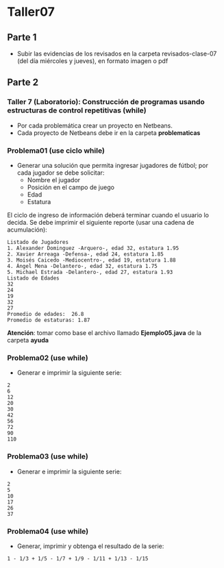 # Taller07
## Parte 1
* Subir las evidencias de los revisados en la carpeta revisados-clase-07 (del día miércoles y jueves), en formato imagen o pdf

## Parte 2

### Taller 7 (Laboratorio): Construcción de programas usando estructuras de control repetitivas (while)
* Por cada problemática crear un proyecto en Netbeans.
* Cada proyecto de Netbeans debe ir en la carpeta **problematicas**

### Problema01 (use ciclo while)
* Generar una solución que permita ingresar jugadores de fútbol; por cada jugador se debe solicitar:
	-	Nombre el jugador
	- 	Posición en el campo de juego
	- 	Edad
	- 	Estatura

El ciclo de ingreso de información deberá terminar cuando el usuario lo decida.
Se debe imprimir el siguiente reporte (usar una cadena de acumulación):

```
Listado de Jugadores
1. Alexander Dominguez -Arquero-, edad 32, estatura 1.95
2. Xavier Arreaga -Defensa-, edad 24, estatura 1.85
3. Moisés Caicedo -Mediocentro-, edad 19, estatura 1.88
4. Ángel Mena -Delantero-, edad 32, estatura 1.75
5. Michael Estrada -Delantero-, edad 27, estatura 1.93
Listado de Edades
32
24
19
32
27
Promedio de edades:  26.8
Promedio de estaturas: 1.87
```

**Atención**: tomar como base el archivo llamado **Ejemplo05.java** de la carpeta **ayuda**

### Problema02 (use while)
* Generar  e imprimir la siguiente serie:

```
2
6
12
20
30
42
56
72
90
110
```


### Problema03 (use while)
* Generar  e imprimir la siguiente serie:

```
2
5
10
17
26
37
```

### Problema04  (use while)
* Generar, imprimir  y obtenga el resultado de la serie:


```
1 - 1/3 + 1/5 - 1/7 + 1/9 - 1/11 + 1/13 - 1/15

```

